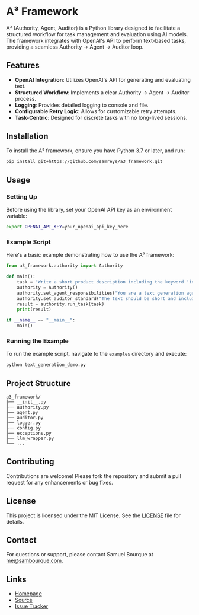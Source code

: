 # A³ Framework

A³ (Authority, Agent, Auditor) is a Python library designed to facilitate a structured workflow for task management and evaluation using AI models. The framework integrates with OpenAI's API to perform text-based tasks, providing a seamless Authority → Agent → Auditor loop.

## Features

- **OpenAI Integration**: Utilizes OpenAI's API for generating and evaluating text.
- **Structured Workflow**: Implements a clear Authority → Agent → Auditor process.
- **Logging**: Provides detailed logging to console and file.
- **Configurable Retry Logic**: Allows for customizable retry attempts.
- **Task-Centric**: Designed for discrete tasks with no long-lived sessions.

## Installation

To install the A³ framework, ensure you have Python 3.7 or later, and run:

```bash
pip install git+https://github.com/samreye/a3_framework.git
```

## Usage

### Setting Up

Before using the library, set your OpenAI API key as an environment variable:

```bash
export OPENAI_API_KEY=your_openai_api_key_here
```

### Example Script

Here's a basic example demonstrating how to use the A³ framework:

```python
from a3_framework.authority import Authority

def main():
    task = "Write a short product description including the keyword 'innovative'."
    authority = Authority()
    authority.set_agent_responsibilities("You are a text generation agent.")
    authority.set_auditor_standard("The text should be short and include the keyword 'innovative'. And must be longer than 100 words.")
    result = authority.run_task(task)
    print(result)

if __name__ == "__main__":
    main()
```

### Running the Example

To run the example script, navigate to the `examples` directory and execute:

```bash
python text_generation_demo.py
```

## Project Structure

```
a3_framework/
├── __init__.py
├── authority.py
├── agent.py
├── auditor.py
├── logger.py
├── config.py
├── exceptions.py
├── llm_wrapper.py
└── ...
```

## Contributing

Contributions are welcome! Please fork the repository and submit a pull request for any enhancements or bug fixes.

## License

This project is licensed under the MIT License. See the [LICENSE](LICENSE) file for details.

## Contact

For questions or support, please contact Samuel Bourque at [me@sambourque.com](mailto:me@sambourque.com).

## Links

- [Homepage](https://github.com/samreye/a3_framework)
- [Source](https://github.com/samreye/a3_framework)
- [Issue Tracker](https://github.com/samreye/a3_framework/issues) 